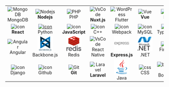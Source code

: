 <table align="center">  
 <tr>
      <td align="center" width="96">
        <img src="https://skillicons.dev/icons?i=mongodb" width="48" height="48" alt="MongoDB" />
      <br>MongoDB
    </td>
        <td align="center" width="96">
        <img src="https://skillicons.dev/icons?i=nodejs" width="48" height="48" alt="Nodejs" />
      <br><b>Nodejs</b>
      </td>
    <td align="center" width="96">
        <img src="https://skillicons.dev/icons?i=php" width="48" height="48" alt="PHP" />
      <br>PHP
    </td>
            <td align="center" width="96">
        <img src="https://www.vectorlogo.zone/logos/nuxtjs/nuxtjs-icon.svg" width="48" height="48" alt="VsCode" />
      <br><b>Nuxt.js</b>
    </td>
              <td align="center" width="96">
        <img src="https://www.vectorlogo.zone/logos/flutterio/flutterio-icon.svg" width="48" height="48" alt="WordPress" />
      <br>Flutter
    </td>
              <td align="center" width="96">
        <img src="https://skillicons.dev/icons?i=vue" width="48" height="48" alt="Vue" />
      <br><b>Vue</b>
    </td>
              <td align="center" width="96">
        <img src="https://skillicons.dev/icons?i=sass" width="48" height="48" alt="Sass" />
      <br>Sass
    </td>
              <td align="center" width="96">
        <img src="https://skillicons.dev/icons?i=graphql" width="48" height="48" alt="MySQL" />
      <br>GraphQL
    </td>
    <td align="center" width="96">
        <img src="https://skillicons.dev/icons?i=postgres" width="48" height="48" alt="PostgreSQL" />
      <br>PostgreSQL
    </td>
 </tr>
  <tr>
    <td align="center" width="96">
        <img src="https://techstack-generator.vercel.app/react-icon.svg" alt="icon" width="65" height="65" />
      <br><b>React</b>
    </td>
    <td align="center" width="96">
      <a href="#macropower-tech">
        <img src="https://techstack-generator.vercel.app/python-icon.svg" alt="icon" width="65" height="65" />
      </a>
      <br>Python
    </td>
    <td align="center" width="96">
        <img src="https://techstack-generator.vercel.app/js-icon.svg" alt="icon" width="65" height="65" />
      <br><b>JavaScript</b>
    </td>
    <td align="center" width="96">
        <img src="https://techstack-generator.vercel.app/cpp-icon.svg" alt="icon" width="65" height="65" />
      <br>C++
    </td>
    <td align="center" width="96">
        <img src="https://techstack-generator.vercel.app/webpack-icon.svg" alt="icon" width="65" height="65" />
      <br>Webpack
    </td>
    <td align="center" width="96">
        <img src="https://techstack-generator.vercel.app/mysql-icon.svg" alt="icon" width="65" height="65" />
      <br>MySQL
    </td>
    <td align="center" width="96">
        <img src="https://techstack-generator.vercel.app/ts-icon.svg" alt="icon" width="65" height="65" />
      <br>TypeScript
    </td>
    <td align="center" width="96">
        <img src="https://techstack-generator.vercel.app/aws-icon.svg" alt="icon" width="65" height="65" />
      <br>AWS
    </td>
    <td align="center" width="96">
        <img src="https://techstack-generator.vercel.app/csharp-icon.svg" alt="icon" width="65" height="65" />
      <br>C#
    </td>
  </tr>
  <tr>
      <td align="center" width="96">
        <img src="https://angular.io/assets/images/logos/angular/angular.svg" width="48" height="48" alt="Angular" />
      <br>Angular
    </td>
        <td align="center" width="96">
        <img src="https://raw.githubusercontent.com/devicons/devicon/master/icons/backbonejs/backbonejs-original-wordmark.svg" width="48" height="48" alt="Nodejs" />
      <br>Backbone.js
      </td>
    <td align="center" width="96">
        <img src="https://raw.githubusercontent.com/devicons/devicon/master/icons/redis/redis-original-wordmark.svg" width="48" height="48" alt="PHP" />
      <br>Redis
    </td>
            <td align="center" width="96">
        <img src="https://reactnative.dev/img/header_logo.svg" width="48" height="48" alt="VsCode" />
      <br>React Native
    </td>
              <td align="center" width="96">
        <img src="https://raw.githubusercontent.com/devicons/devicon/master/icons/express/express-original-wordmark.svg" width="48" height="48" alt="WordPress" />
      <br><b>Express.js</b>
    </td>
              <td align="center" width="96">
        <img src="https://raw.githubusercontent.com/devicons/devicon/master/icons/dot-net/dot-net-original-wordmark.svg" width="48" height="48" alt="Vue" />
      <br>.NET
    </td>
              <td align="center" width="96">
        <img src="https://www.vectorlogo.zone/logos/firebase/firebase-icon.svg" width="48" height="48" alt="Sass" />
      <br>Firebase
    </td>
              <td align="center" width="96">
        <img src="https://www.vectorlogo.zone/logos/heroku/heroku-icon.svg" width="48" height="48" alt="MySQL" />
      <br><b>Heroku</b>
    </td>
    <td align="center" width="96">
        <img src="https://cdn.worldvectorlogo.com/logos/nextjs-2.svg" width="48" height="48" alt="PostgreSQL" />
      <br><b>Next.js</b>
    </td>
 </tr>
  <tr>
  <td align="center" width="96">
        <img src="https://techstack-generator.vercel.app/django-icon.svg" alt="icon" width="65" height="65" />
      <br>Django
    <td align="center" width="96">
        <img src="https://techstack-generator.vercel.app/github-icon.svg" alt="icon" width="65" height="65" />
      <br>Github
    </td>
    <td align="center" width="96"> 
        <img src="https://user-images.githubusercontent.com/25181517/192108372-f71d70ac-7ae6-4c0d-8395-51d8870c2ef0.png" width="48" height="48" alt="Git" />
      <br><b>Git</b>
    </td>
    <td align="center"  width="96">
        <img src="https://skillicons.dev/icons?i=laravel" width="48" height="48" alt="Laravel" />
      <br><b>Laravel</b>
    </td>
    <td align="center"  width="96">
        <img src="https://raw.githubusercontent.com/devicons/devicon/master/icons/java/java-original.svg" width="48" height="48" alt="HTML5" />
      <br>Java
    </td>
    <td align="center" width="96">
        <img src="https://skillicons.dev/icons?i=css" width="48" height="48" alt="css" />
      <br>CSS
    </td>
    <td align="center"  width="96">
        <img src="https://skillicons.dev/icons?i=bootstrap" width="48" height="48" alt="bootstrap" />
      <br>Bootstrap
    </td>
    <td align="center" width="96">
        <img src="https://skillicons.dev/icons?i=tailwind" width="48" height="48" alt="tailwind" />
      <br><b>Tailwind</b>
    </td>
    <td align="center" width="96">
        <img src="https://skillicons.dev/icons?i=jquery" width="48" height="48" alt="jQuery" />
      <br>jQuery
    </td>
  </tr>
</table>
<!---
blackbear0112/blackbear0112 is a ✨ special ✨ repository because its `README.md` (this file) appears on your GitHub profile.
You can click the Preview link to take a look at your changes.
--->
